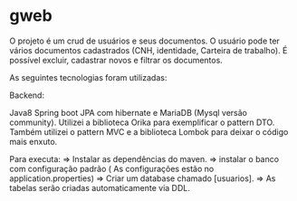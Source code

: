 # gweb

O projeto é um crud de usuários e seus documentos. O usuário pode ter vários documentos cadastrados (CNH, identidade, Carteira de trabalho). É possível excluir, cadastrar novos e filtrar os documentos.

As seguintes tecnologias foram utilizadas:

Backend:

Java8
Spring boot
JPA com hibernate
e MariaDB (Mysql versão community).
Utilizei a biblioteca Orika para exemplificar o pattern DTO. Também utilizei o pattern MVC e a biblioteca Lombok para deixar o código mais enxuto.

Para executa:
	=> Instalar as dependências do maven.
	=> instalar o banco com configuração padrão ( As configurações estão no application.properties)
	=> Criar um database chamado [usuarios].
	=> As tabelas serão criadas automaticamente via DDL.
